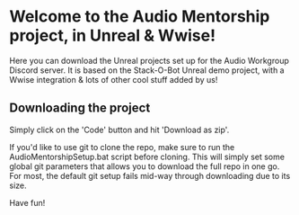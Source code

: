 # Welcome to the Audio Mentorship project, in Unreal & Wwise!

Here you can download the Unreal projects set up for the Audio Workgroup Discord server.
It is based on the Stack-O-Bot Unreal demo project, with a Wwise integration & lots of other cool stuff added by us!

## Downloading the project

Simply click on the 'Code' button and hit 'Download as zip'.

If you'd like to use git to clone the repo, make sure to run the AudioMentorshipSetup.bat script before cloning. 
This will simply set some global git parameters that allows you to download the full repo in one go.
For most, the default git setup fails mid-way through downloading due to its size.


Have fun!
